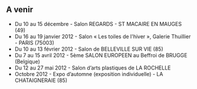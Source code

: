 ## A venir

* Du 10 au 15 décembre - Salon REGARDS - ST MACAIRE EN MAUGES (49)
* Du 16 au 19 janvier 2012 - Salon « Les toiles de l'hiver », Galerie Thuillier - PARIS (75003)
* Du 10 au 13 février 2012 - Salon de BELLEVILLE SUR VIE (85)
* Du 7 au 15 avril 2012 - 5ème SALON EUROPEEN au Beffroi de BRUGGE (Belgique)
* Du 12 au 27 mai 2012 - Salon d’arts plastiques de LA ROCHELLE
* Octobre 2012 - Expo d’automne (exposition individuelle) - LA CHATAIGNERAIE (85)
